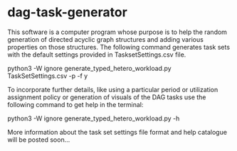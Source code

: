 # dag-task-generator
This software is a computer program whose purpose is to help the random generation of directed acyclic graph structures and adding
various properties on those structures. The following command generates task sets with the default settings provided in TasksetSettings.csv file.

python3 -W ignore generate_typed_hetero_workload.py TaskSetSettings.csv -p -f y

To incorporate further details, like using a particular period or utilization assignment policy or generation of visuals of the DAG tasks
use the following command to get help in the terminal:

python3 -W ignore generate_typed_hetero_workload.py -h

More information about the task set settings file format and help catalogue will be posted soon...
